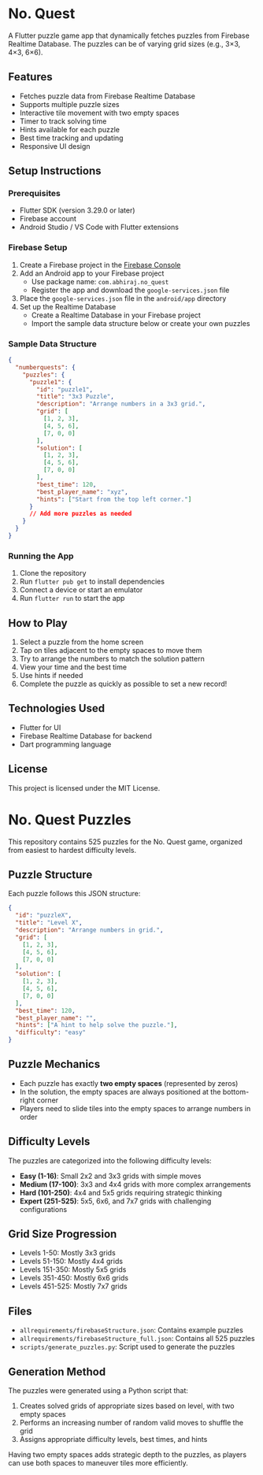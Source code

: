 # No. Quest

A Flutter puzzle game app that dynamically fetches puzzles from Firebase Realtime Database. The puzzles can be of varying grid sizes (e.g., 3×3, 4×3, 6×6).

## Features

- Fetches puzzle data from Firebase Realtime Database
- Supports multiple puzzle sizes
- Interactive tile movement with two empty spaces
- Timer to track solving time
- Hints available for each puzzle
- Best time tracking and updating
- Responsive UI design

## Setup Instructions

### Prerequisites

- Flutter SDK (version 3.29.0 or later)
- Firebase account
- Android Studio / VS Code with Flutter extensions

### Firebase Setup

1. Create a Firebase project in the [Firebase Console](https://console.firebase.google.com/)
2. Add an Android app to your Firebase project
   - Use package name: `com.abhiraj.no_quest`
   - Register the app and download the `google-services.json` file
3. Place the `google-services.json` file in the `android/app` directory
4. Set up the Realtime Database
   - Create a Realtime Database in your Firebase project
   - Import the sample data structure below or create your own puzzles

### Sample Data Structure

```json
{
  "numberquests": {
    "puzzles": {
      "puzzle1": {
        "id": "puzzle1",
        "title": "3x3 Puzzle",
        "description": "Arrange numbers in a 3x3 grid.",
        "grid": [
          [1, 2, 3],
          [4, 5, 6],
          [7, 0, 0]
        ],
        "solution": [
          [1, 2, 3],
          [4, 5, 6],
          [7, 0, 0]
        ],
        "best_time": 120,
        "best_player_name": "xyz",
        "hints": ["Start from the top left corner."]
      }
      // Add more puzzles as needed
    }
  }
}
```

### Running the App

1. Clone the repository
2. Run `flutter pub get` to install dependencies
3. Connect a device or start an emulator
4. Run `flutter run` to start the app

## How to Play

1. Select a puzzle from the home screen
2. Tap on tiles adjacent to the empty spaces to move them
3. Try to arrange the numbers to match the solution pattern
4. View your time and the best time
5. Use hints if needed
6. Complete the puzzle as quickly as possible to set a new record!

## Technologies Used

- Flutter for UI
- Firebase Realtime Database for backend
- Dart programming language

## License

This project is licensed under the MIT License.

# No. Quest Puzzles

This repository contains 525 puzzles for the No. Quest game, organized from easiest to hardest difficulty levels.

## Puzzle Structure

Each puzzle follows this JSON structure:

```json
{
  "id": "puzzleX",
  "title": "Level X",
  "description": "Arrange numbers in grid.",
  "grid": [
    [1, 2, 3],
    [4, 5, 6],
    [7, 0, 0]
  ],
  "solution": [
    [1, 2, 3],
    [4, 5, 6],
    [7, 0, 0]
  ],
  "best_time": 120,
  "best_player_name": "",
  "hints": ["A hint to help solve the puzzle."],
  "difficulty": "easy"
}
```

## Puzzle Mechanics

- Each puzzle has exactly **two empty spaces** (represented by zeros)
- In the solution, the empty spaces are always positioned at the bottom-right corner
- Players need to slide tiles into the empty spaces to arrange numbers in order

## Difficulty Levels

The puzzles are categorized into the following difficulty levels:

- **Easy (1-16)**: Small 2x2 and 3x3 grids with simple moves
- **Medium (17-100)**: 3x3 and 4x4 grids with more complex arrangements
- **Hard (101-250)**: 4x4 and 5x5 grids requiring strategic thinking
- **Expert (251-525)**: 5x5, 6x6, and 7x7 grids with challenging configurations

## Grid Size Progression

- Levels 1-50: Mostly 3x3 grids
- Levels 51-150: Mostly 4x4 grids
- Levels 151-350: Mostly 5x5 grids
- Levels 351-450: Mostly 6x6 grids
- Levels 451-525: Mostly 7x7 grids

## Files

- `allrequirements/firebaseStructure.json`: Contains example puzzles
- `allrequirements/firebaseStructure_full.json`: Contains all 525 puzzles
- `scripts/generate_puzzles.py`: Script used to generate the puzzles

## Generation Method

The puzzles were generated using a Python script that:

1. Creates solved grids of appropriate sizes based on level, with two empty spaces
2. Performs an increasing number of random valid moves to shuffle the grid
3. Assigns appropriate difficulty levels, best times, and hints

Having two empty spaces adds strategic depth to the puzzles, as players can use both spaces to maneuver tiles more efficiently.
